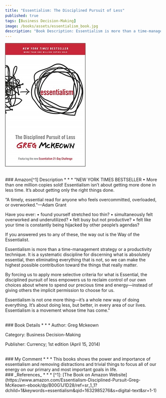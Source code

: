 ```yaml
---
title: "Essentialism: The Disciplined Pursuit of Less"
published: true
tags: [Business Decision-Making]
image: /books/assets/essentialism_book.jpg
description: "Book Description: Essentialism is more than a time-management strategy or a productivity technique. It is a systematic discipline for discerning what is absolutely essential, then eliminating everything that is not, so we can make the highest possible contribution toward the things that really matter."
---
```


![](/books/assets/essentialism_book.jpg)

<br>
### Amazon[^1] Description
* * *
"NEW YORK TIMES BESTSELLER • More than one million copies sold! Essentialism isn’t about getting more done in less time. It’s about getting only the right things done.

“A timely, essential read for anyone who feels overcommitted, overloaded, or overworked.”—Adam Grant

Have you ever:
• found yourself stretched too thin?
• simultaneously felt overworked and underutilized?
• felt busy but not productive?
• felt like your time is constantly being hijacked by other people’s agendas?

If you answered yes to any of these, the way out is the Way of the Essentialist.

Essentialism is more than a time-management strategy or a productivity technique. It is a systematic discipline for discerning what is absolutely essential, then eliminating everything that is not, so we can make the highest possible contribution toward the things that really matter.

By forcing us to apply more selective criteria for what is Essential, the disciplined pursuit of less empowers us to reclaim control of our own choices about where to spend our precious time and energy—instead of giving others the implicit permission to choose for us.

Essentialism is not one more thing—it’s a whole new way of doing everything. It’s about doing less, but better, in every area of our lives. Essentialism is a movement whose time has come."

<br>
### Book Details
* * *
Author: Greg Mckeown

Category: Business Decision-Making

Publisher: Currency; 1st edition (April 15, 2014)

<br>
### My Comment
* * *
This books shows the power and importance of essentialism and removing distractions and trivial things to focus all of our energy on our primary and most important goals in life.

<br>
### _References_
* * *
[^1]: [The Book on Amazon Website](https://www.amazon.com/Essentialism-Disciplined-Pursuit-Greg-McKeown-ebook/dp/B00G1J1D28/ref=sr_1_1?dchild=1&keywords=essentialism&qid=1632985276&s=digital-text&sr=1-1)
